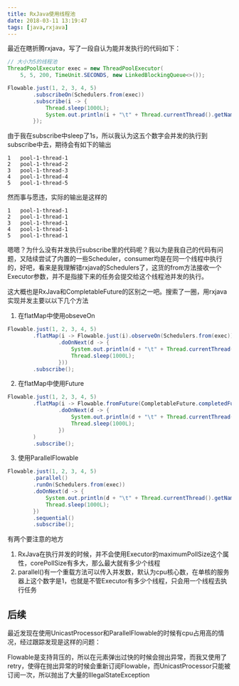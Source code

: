 ```yaml
---
title: RxJava使用线程池
date: 2018-03-11 13:19:47
tags: [java,rxjava]
---
```



最近在瞎折腾rxjava，写了一段自认为能并发执行的代码如下：

```java
// 大小为5的线程池
ThreadPoolExecutor exec = new ThreadPoolExecutor(
    5, 5, 200, TimeUnit.SECONDS, new LinkedBlockingQueue<>());

Flowable.just(1, 2, 3, 4, 5)
        .subscribeOn(Schedulers.from(exec))
        .subscribe(i -> {
            Thread.sleep(1000L);
            System.out.println(i + "\t" + Thread.currentThread().getName());
        });
```

由于我在subscribe中sleep了1s，所以我认为这五个数字会并发的执行到subscribe中去，期待会有如下的输出

```
1	pool-1-thread-1
2	pool-1-thread-2
3	pool-1-thread-3
4	pool-1-thread-4
5	pool-1-thread-5
```

然而事与愿违，实际的输出是这样的
```
1	pool-1-thread-1
2	pool-1-thread-1
3	pool-1-thread-1
4	pool-1-thread-1
5	pool-1-thread-1
```

嗯嗯？为什么没有并发执行subscribe里的代码呢？我以为是我自己的代码有问题，又陆续尝试了内置的一些Scheduler，consumer均是在同一个线程中执行的，好吧，看来是我理解错rxjava的Schedulers了，这货的from方法接收一个Executor参数，并不是指接下来的任务会提交给这个线程池并发的执行。


这大概也是RxJava和CompletableFuture的区别之一吧。搜索了一圈，用rxjava实现并发主要以以下几个方法

1. 在flatMap中使用obseveOn
```java
Flowable.just(1, 2, 3, 4, 5)
        .flatMap(i -> Flowable.just(i).observeOn(Schedulers.from(exec))
                .doOnNext(d -> {
                    System.out.println(d + "\t" + Thread.currentThread().getName());
                    Thread.sleep(1000L);
                }))
        .subscribe();
```

2. 在flatMap中使用Future
```java
Flowable.just(1, 2, 3, 4, 5)
        .flatMap(i -> Flowable.fromFuture(CompletableFuture.completedFuture(i), Schedulers.from(exec))
                .doOnNext(d -> {
                    System.out.println(d + "\t" + Thread.currentThread().getName());
                    Thread.sleep(1000L);
                })
        )
        .subscribe();
```
3. 使用ParallelFlowable
```java
Flowable.just(1, 2, 3, 4, 5)
        .parallel()
        .runOn(Schedulers.from(exec))
        .doOnNext(d -> {
            System.out.println(d + "\t" + Thread.currentThread().getName());
            Thread.sleep(1000L);
        })
        .sequential()
        .subscribe();
```

有两个要注意的地方
1. RxJava在执行并发的时候，并不会使用Executor的maximumPollSize这个属性，corePollSize有多大，那么最大就有多少个线程
2. parallel()有一个重载方法可以传入并发数，默认为cpu核心数，在单核的服务器上这个数字是1，也就是不管Executor有多少个线程，只会用一个线程去执行任务




## 后续
最近发现在使用UnicastProcessor和ParallelFlowable的时候有cpu占用高的情况，经过跟踪发现是这样的问题：

Flowable是支持背压的，所以在元素弹出过快的时候会抛出异常，而我又使用了retry，使得在抛出异常的时候会重新订阅Flowable，而UnicastProcessor只能被订阅一次，所以抛出了大量的IllegalStateException
